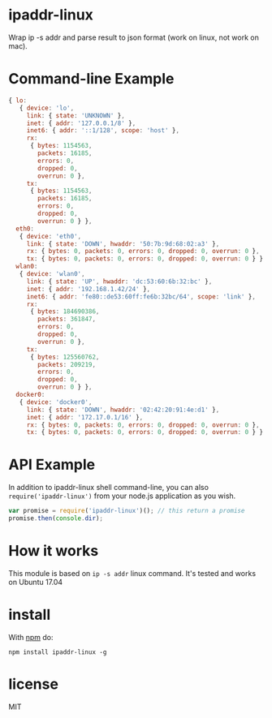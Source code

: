 # ipaddr-linux

Wrap ip -s addr and parse result to json format (work on linux, not work on mac).


# Command-line Example
``` js
{ lo: 
   { device: 'lo',
     link: { state: 'UNKNOWN' },
     inet: { addr: '127.0.0.1/8' },
     inet6: { addr: '::1/128', scope: 'host' },
     rx: 
      { bytes: 1154563,
        packets: 16185,
        errors: 0,
        dropped: 0,
        overrun: 0 },
     tx: 
      { bytes: 1154563,
        packets: 16185,
        errors: 0,
        dropped: 0,
        overrun: 0 } },
  eth0: 
   { device: 'eth0',
     link: { state: 'DOWN', hwaddr: '50:7b:9d:68:02:a3' },
     rx: { bytes: 0, packets: 0, errors: 0, dropped: 0, overrun: 0 },
     tx: { bytes: 0, packets: 0, errors: 0, dropped: 0, overrun: 0 } },
  wlan0: 
   { device: 'wlan0',
     link: { state: 'UP', hwaddr: 'dc:53:60:6b:32:bc' },
     inet: { addr: '192.168.1.42/24' },
     inet6: { addr: 'fe80::de53:60ff:fe6b:32bc/64', scope: 'link' },
     rx: 
      { bytes: 184690386,
        packets: 361847,
        errors: 0,
        dropped: 0,
        overrun: 0 },
     tx: 
      { bytes: 125560762,
        packets: 209219,
        errors: 0,
        dropped: 0,
        overrun: 0 } },
  docker0: 
   { device: 'docker0',
     link: { state: 'DOWN', hwaddr: '02:42:20:91:4e:d1' },
     inet: { addr: '172.17.0.1/16' },
     rx: { bytes: 0, packets: 0, errors: 0, dropped: 0, overrun: 0 },
     tx: { bytes: 0, packets: 0, errors: 0, dropped: 0, overrun: 0 } } }

```

# API Example
In addition to ipaddr-linux shell command-line, you can also `require('ipaddr-linux')` from your node.js application as you wish.
``` js
var promise = require('ipaddr-linux')(); // this return a promise
promise.then(console.dir);
```

# How it works
This module is based on `ip -s addr` linux command. It's tested and works on Ubuntu 17.04

# install

With [npm](https://npmjs.org) do:

```
npm install ipaddr-linux -g
```

# license

MIT
